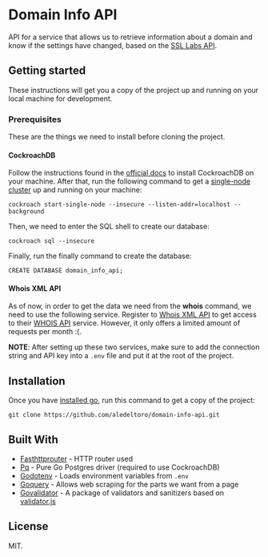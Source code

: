 # Domain Info API

API for a service that allows us to retrieve information about a domain and know if the settings have changed, based on the [SSL Labs API](https://github.com/ssllabs/ssllabs-scan). 

## Getting started

These instructions will get you a copy of the project up and running on your local machine for development. 

### Prerequisites

These are the things we need to install before cloning the project. 

#### CockroachDB

Follow the instructions found in the [official docs](https://www.cockroachlabs.com/docs/stable/install-cockroachdb-linux.html) to install CockroachDB on your machine. After that, run the following command to get a [single-node cluster](https://www.cockroachlabs.com/docs/stable/cockroach-start-single-node.html) up and running on your machine: 

```
cockroach start-single-node --insecure --listen-addr=localhost --background
```

Then, we need to enter the SQL shell to create our database: 

```
cockroach sql --insecure
```

Finally, run the finally command to create the database: 

```
CREATE DATABASE domain_info_api;
```

#### Whois XML API

As of now, in order to get the data we need from the **whois** command, we need to use the following service. Register to [Whois XML API](https://main.whoisxmlapi.com/login) to get access to their [WHOIS API](https://whois.whoisxmlapi.com/) service. However, it only offers a limited amount of requests per month :(.

**NOTE**: After setting up these two services, make sure to add the connection string and API key into a `.env` file and put it at the root of the project.  

## Installation

Once you have [installed go](https://golang.org/doc/install), run this command to get a copy of the project: 

```
git clone https://github.com/aledeltoro/domain-info-api.git
```

## Built With

* [Fasthttprouter](https://github.com/buaazp/fasthttprouter) - HTTP router used
* [Pq](https://github.com/lib/pq) - Pure Go Postgres driver (required to use CockroachDB)
* [Godotenv](https://github.com/joho/godotenv) - Loads environment variables from `.env`
* [Goquery](https://github.com/PuerkitoBio/goquery) - Allows web scraping for the parts we want from a page
* [Govalidator](https://github.com/asaskevich/govalidator) - A package of validators and sanitizers based on [validator.js](https://github.com/validatorjs/validator.js)

## License

MIT.

